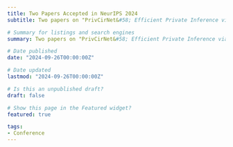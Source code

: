 ```yaml
---
title: Two Papers Accepted in NeurIPS 2024
subtitle: Two papers on "PrivCirNet&#58; Efficient Private Inference via Block Circulant Transformation" and "ArkVale&#58; Efficient Generative LLM Inference with Recallable Key-Value Eviction" are accpted by NeurIPs'2024.

# Summary for listings and search engines
summary: Two papers on "PrivCirNet&#58; Efficient Private Inference via Block Circulant Transformation" and "ArkVale&#58; Efficient Generative LLM Inference with Recallable Key-Value Eviction" are accpted by NeurIPs'2024.

# Date published
date: "2024-09-26T00:00:00Z"

# Date updated
lastmod: "2024-09-26T00:00:00Z"

# Is this an unpublished draft?
draft: false

# Show this page in the Featured widget?
featured: true

tags:
- Conference
---
```


